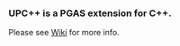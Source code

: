 ### UPC\+\+ is a PGAS extension for C\+\+. ###
Please see [Wiki](https://bitbucket.org/upcxx/upcxx/wiki) for more info.
